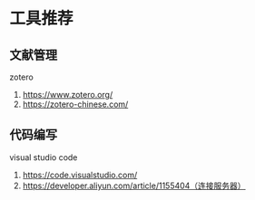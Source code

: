 # 工具推荐

## 文献管理

zotero

1. https://www.zotero.org/
2. https://zotero-chinese.com/

## 代码编写

visual studio code

1. https://code.visualstudio.com/
2. https://developer.aliyun.com/article/1155404（连接服务器）